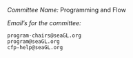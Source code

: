 *Committee Name:* Programming and Flow

*Email’s for the committee:*

~~~~~~~~~~~~~~~~~~~~~~~~~~~~~~~~~~~~~~~~~~~~~~~~~~~~~~~~~~~~~~~~~~~~~~~~~~~~~~~~
program-chairs@seaGL.org
program@seaGL.org
cfp-help@seaGL.org
~~~~~~~~~~~~~~~~~~~~~~~~~~~~~~~~~~~~~~~~~~~~~~~~~~~~~~~~~~~~~~~~~~~~~~~~~~~~~~~~

